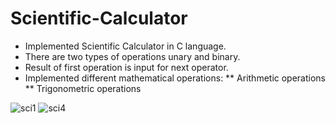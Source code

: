 # Scientific-Calculator

* Implemented Scientific Calculator in C language. 
* There are two types of operations unary and binary.
* Result of first operation is input for next operator.
* Implemented different mathematical operations:
     ** Arithmetic operations
     ** Trigonometric operations
     
![sci1](https://user-images.githubusercontent.com/93815341/185229343-3aa73fb3-a817-47e8-b8dc-599b240cddb4.png)
![sci4](https://user-images.githubusercontent.com/93815341/185229386-898536d2-13f3-49ba-bf20-f82de908d40e.png)
